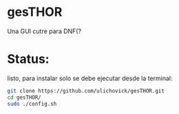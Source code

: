# gesTHOR
Una GUI cutre para DNF(?

# Status:
listo, para instalar solo se debe ejecutar desde la terminal:

```sh
git clone https://github.com/ulichovick/gesTHOR.git
cd gesTHOR/
sudo ./config.sh
```

